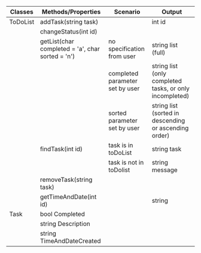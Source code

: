 |Classes | Methods/Properties                               | Scenario                        | Output                                                  |
|--------|--------------------------------------------------|---------------------------------|---------------------------------------------------------|
|ToDoList| addTask(string task)                             |                                 | int id                                                  |
|        | changeStatus(int id)                             |                                 |                                                         |
|        | getList(char completed = 'a', char sorted = 'n') | no specification from user      | string list (full)                                      |
|        |                                                  | completed parameter set by user | string list (only completed tasks, or only incompleted) |
|        |                                                  | sorted parameter set by user    | string list (sorted in descending or ascending order)   |
|        | findTask(int id)				                    | task is in toDoList             | string task                                             |
|        |                                                  | task is not in toDolist         | string message                                          |
|        | removeTask(string task)                          |                                 |                                                         |
|        | getTimeAndDate(int id)                           |                                 | string                                                  |
|Task    | bool Completed									|                                 |                                                         |
|        | string Description                               |                                 |                                                         |
|		 | string TimeAndDateCreated						|                                 |                                                         |
